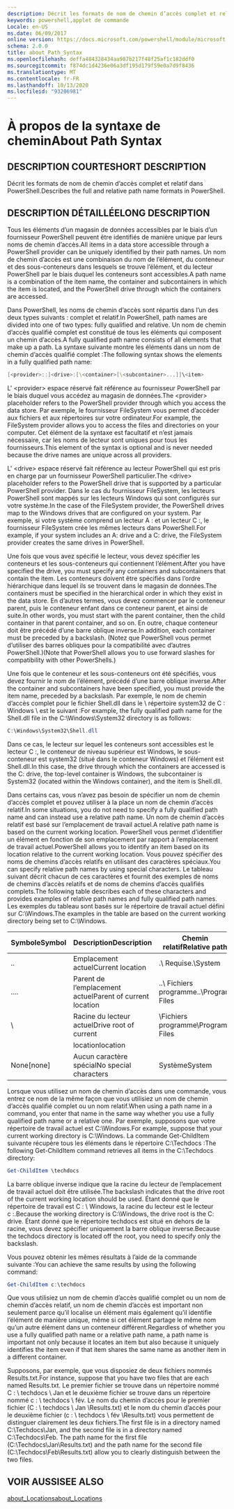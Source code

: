 ```yaml
---
description: Décrit les formats de nom de chemin d’accès complet et relatif dans PowerShell.
keywords: powershell,applet de commande
Locale: en-US
ms.date: 06/09/2017
online version: https://docs.microsoft.com/powershell/module/microsoft.powershell.core/about/about_path_syntax?view=powershell-6&WT.mc_id=ps-gethelp
schema: 2.0.0
title: about_Path_Syntax
ms.openlocfilehash: deffa484328434aa987b217f48f25af1c182ddf0
ms.sourcegitcommit: f874dc1d4236e06a3df195d179f59e0a7d9f8436
ms.translationtype: MT
ms.contentlocale: fr-FR
ms.lasthandoff: 10/13/2020
ms.locfileid: "93206981"
---
```

# <a name="about-path-syntax"></a><span data-ttu-id="554b5-104">À propos de la syntaxe de chemin</span><span class="sxs-lookup"><span data-stu-id="554b5-104">About Path Syntax</span></span>

## <a name="short-description"></a><span data-ttu-id="554b5-105">DESCRIPTION COURTE</span><span class="sxs-lookup"><span data-stu-id="554b5-105">SHORT DESCRIPTION</span></span>
<span data-ttu-id="554b5-106">Décrit les formats de nom de chemin d’accès complet et relatif dans PowerShell.</span><span class="sxs-lookup"><span data-stu-id="554b5-106">Describes the full and relative path name formats in  PowerShell.</span></span>

## <a name="long-description"></a><span data-ttu-id="554b5-107">DESCRIPTION DÉTAILLÉE</span><span class="sxs-lookup"><span data-stu-id="554b5-107">LONG DESCRIPTION</span></span>

<span data-ttu-id="554b5-108">Tous les éléments d’un magasin de données accessibles par le biais d’un fournisseur PowerShell peuvent être identifiés de manière unique par leurs noms de chemin d’accès.</span><span class="sxs-lookup"><span data-stu-id="554b5-108">All items in a data store accessible through a PowerShell provider can be uniquely identified by their path names.</span></span> <span data-ttu-id="554b5-109">Un nom de chemin d’accès est une combinaison du nom de l’élément, du conteneur et des sous-conteneurs dans lesquels se trouve l’élément, et du lecteur PowerShell par le biais duquel les conteneurs sont accessibles.</span><span class="sxs-lookup"><span data-stu-id="554b5-109">A path name is a combination of the item name, the container and subcontainers in which the item is located, and the PowerShell drive through which the containers are accessed.</span></span>

<span data-ttu-id="554b5-110">Dans PowerShell, les noms de chemin d’accès sont répartis dans l’un des deux types suivants : complet et relatif.</span><span class="sxs-lookup"><span data-stu-id="554b5-110">In PowerShell, path names are divided into one of two types: fully qualified and relative.</span></span> <span data-ttu-id="554b5-111">Un nom de chemin d’accès qualifié complet est constitué de tous les éléments qui composent un chemin d’accès.</span><span class="sxs-lookup"><span data-stu-id="554b5-111">A fully qualified path name consists of all elements that make up a path.</span></span> <span data-ttu-id="554b5-112">La syntaxe suivante montre les éléments dans un nom de chemin d’accès qualifié complet :</span><span class="sxs-lookup"><span data-stu-id="554b5-112">The following syntax shows the elements in a fully qualified path name:</span></span>

```powershell
[<provider>::]<drive>:[\<container>[\<subcontainer>...]]\<item>
```

<span data-ttu-id="554b5-113">L' \<provider\> espace réservé fait référence au fournisseur PowerShell par le biais duquel vous accédez au magasin de données.</span><span class="sxs-lookup"><span data-stu-id="554b5-113">The \<provider\> placeholder refers to the PowerShell provider through which you access the data store.</span></span> <span data-ttu-id="554b5-114">Par exemple, le fournisseur FileSystem vous permet d’accéder aux fichiers et aux répertoires sur votre ordinateur.</span><span class="sxs-lookup"><span data-stu-id="554b5-114">For example, the FileSystem provider allows you to access the files and directories on your computer.</span></span> <span data-ttu-id="554b5-115">Cet élément de la syntaxe est facultatif et n’est jamais nécessaire, car les noms de lecteur sont uniques pour tous les fournisseurs.</span><span class="sxs-lookup"><span data-stu-id="554b5-115">This element of the syntax is optional and is never needed because the drive names are unique across all providers.</span></span>

<span data-ttu-id="554b5-116">L' \<drive\> espace réservé fait référence au lecteur PowerShell qui est pris en charge par un fournisseur PowerShell particulier.</span><span class="sxs-lookup"><span data-stu-id="554b5-116">The \<drive\> placeholder refers to the PowerShell drive that is supported by a particular PowerShell provider.</span></span> <span data-ttu-id="554b5-117">Dans le cas du fournisseur FileSystem, les lecteurs PowerShell sont mappés sur les lecteurs Windows qui sont configurés sur votre système.</span><span class="sxs-lookup"><span data-stu-id="554b5-117">In the case of the FileSystem provider, the PowerShell drives map to the Windows drives that are configured on your system.</span></span> <span data-ttu-id="554b5-118">Par exemple, si votre système comprend un lecteur A : et un lecteur C :, le fournisseur FileSystem crée les mêmes lecteurs dans PowerShell.</span><span class="sxs-lookup"><span data-stu-id="554b5-118">For example, if your system includes an A: drive and a C: drive, the FileSystem provider creates the same drives in PowerShell.</span></span>

<span data-ttu-id="554b5-119">Une fois que vous avez spécifié le lecteur, vous devez spécifier les conteneurs et les sous-conteneurs qui contiennent l’élément.</span><span class="sxs-lookup"><span data-stu-id="554b5-119">After you have specified the drive, you must specify any containers and subcontainers that contain the item.</span></span> <span data-ttu-id="554b5-120">Les conteneurs doivent être spécifiés dans l’ordre hiérarchique dans lequel ils se trouvent dans le magasin de données.</span><span class="sxs-lookup"><span data-stu-id="554b5-120">The containers must be specified in the hierarchical order in which they exist in the data store.</span></span> <span data-ttu-id="554b5-121">En d’autres termes, vous devez commencer par le conteneur parent, puis le conteneur enfant dans ce conteneur parent, et ainsi de suite.</span><span class="sxs-lookup"><span data-stu-id="554b5-121">In other words, you must start with the parent container, then the child container in that parent container, and so on.</span></span> <span data-ttu-id="554b5-122">En outre, chaque conteneur doit être précédé d’une barre oblique inverse.</span><span class="sxs-lookup"><span data-stu-id="554b5-122">In addition, each container must be preceded by a backslash.</span></span> <span data-ttu-id="554b5-123">(Notez que PowerShell vous permet d’utiliser des barres obliques pour la compatibilité avec d’autres PowerShell.)</span><span class="sxs-lookup"><span data-stu-id="554b5-123">(Note that PowerShell allows you to use forward slashes for compatibility with other PowerShells.)</span></span>

<span data-ttu-id="554b5-124">Une fois que le conteneur et les sous-conteneurs ont été spécifiés, vous devez fournir le nom de l’élément, précédé d’une barre oblique inverse.</span><span class="sxs-lookup"><span data-stu-id="554b5-124">After the container and subcontainers have been specified, you must provide the item name, preceded by a backslash.</span></span> <span data-ttu-id="554b5-125">Par exemple, le nom de chemin d’accès complet pour le fichier Shell.dll dans le \\ répertoire system32 de C : Windows \\ est le suivant :</span><span class="sxs-lookup"><span data-stu-id="554b5-125">For example, the fully qualified path name for the Shell.dll file in the C:\\Windows\\System32 directory is as follows:</span></span>

```powershell
C:\Windows\System32\Shell.dll
```

<span data-ttu-id="554b5-126">Dans ce cas, le lecteur sur lequel les conteneurs sont accessibles est le lecteur C :, le conteneur de niveau supérieur est Windows, le sous-conteneur est system32 (situé dans le conteneur Windows) et l’élément est Shell.dll.</span><span class="sxs-lookup"><span data-stu-id="554b5-126">In this case, the drive through which the containers are accessed is the C: drive, the top-level container is Windows, the subcontainer is System32 (located within the Windows container), and the item is Shell.dll.</span></span>

<span data-ttu-id="554b5-127">Dans certains cas, vous n’avez pas besoin de spécifier un nom de chemin d’accès complet et pouvez utiliser à la place un nom de chemin d’accès relatif.</span><span class="sxs-lookup"><span data-stu-id="554b5-127">In some situations, you do not need to specify a fully qualified path name and can instead use a relative path name.</span></span> <span data-ttu-id="554b5-128">Un nom de chemin d’accès relatif est basé sur l’emplacement de travail actuel.</span><span class="sxs-lookup"><span data-stu-id="554b5-128">A relative path name is based on the current working location.</span></span> <span data-ttu-id="554b5-129">PowerShell vous permet d’identifier un élément en fonction de son emplacement par rapport à l’emplacement de travail actuel.</span><span class="sxs-lookup"><span data-stu-id="554b5-129">PowerShell allows you to identify an item based on its location relative to the current working location.</span></span> <span data-ttu-id="554b5-130">Vous pouvez spécifier des noms de chemins d’accès relatifs en utilisant des caractères spéciaux.</span><span class="sxs-lookup"><span data-stu-id="554b5-130">You can specify relative path names by using special characters.</span></span> <span data-ttu-id="554b5-131">Le tableau suivant décrit chacun de ces caractères et fournit des exemples de noms de chemins d’accès relatifs et de noms de chemins d’accès qualifiés complets.</span><span class="sxs-lookup"><span data-stu-id="554b5-131">The following table describes each of these characters and provides examples of relative path names and fully qualified path names.</span></span> <span data-ttu-id="554b5-132">Les exemples du tableau sont basés sur le répertoire de travail actuel défini sur C:\Windows.</span><span class="sxs-lookup"><span data-stu-id="554b5-132">The examples in the table are based on the current working directory being set to C:\Windows.</span></span>

|<span data-ttu-id="554b5-133">Symbole</span><span class="sxs-lookup"><span data-stu-id="554b5-133">Symbol</span></span>|<span data-ttu-id="554b5-134">Description</span><span class="sxs-lookup"><span data-stu-id="554b5-134">Description</span></span>               |<span data-ttu-id="554b5-135">Chemin relatif</span><span class="sxs-lookup"><span data-stu-id="554b5-135">Relative path</span></span>    |<span data-ttu-id="554b5-136">Le chemin d'accès complet</span><span class="sxs-lookup"><span data-stu-id="554b5-136">Full path</span></span>          |
|------|--------------------------|-----------------|-------------------|
|<span data-ttu-id="554b5-137">.</span><span class="sxs-lookup"><span data-stu-id="554b5-137">.</span></span>     |<span data-ttu-id="554b5-138">Emplacement actuel</span><span class="sxs-lookup"><span data-stu-id="554b5-138">Current location</span></span>          |<span data-ttu-id="554b5-139">.\\ Requise</span><span class="sxs-lookup"><span data-stu-id="554b5-139">.\\System</span></span>        |<span data-ttu-id="554b5-140">c : \\ \\ système Windows</span><span class="sxs-lookup"><span data-stu-id="554b5-140">c:\\Windows\\System</span></span>|
|<span data-ttu-id="554b5-141">..</span><span class="sxs-lookup"><span data-stu-id="554b5-141">..</span></span>    |<span data-ttu-id="554b5-142">Parent de l’emplacement actuel</span><span class="sxs-lookup"><span data-stu-id="554b5-142">Parent of current location</span></span>|<span data-ttu-id="554b5-143">..\\ Fichiers programme</span><span class="sxs-lookup"><span data-stu-id="554b5-143">..\\Program Files</span></span>|<span data-ttu-id="554b5-144">c : \\ Program Files</span><span class="sxs-lookup"><span data-stu-id="554b5-144">c:\\Program Files</span></span>  |
|\     |<span data-ttu-id="554b5-145">Racine du lecteur actuel</span><span class="sxs-lookup"><span data-stu-id="554b5-145">Drive root of current</span></span>     |<span data-ttu-id="554b5-146">\\Fichiers programme</span><span class="sxs-lookup"><span data-stu-id="554b5-146">\\Program Files</span></span>  |<span data-ttu-id="554b5-147">c : \\ Program Files</span><span class="sxs-lookup"><span data-stu-id="554b5-147">c:\\Program Files</span></span>  |
|      |<span data-ttu-id="554b5-148">location</span><span class="sxs-lookup"><span data-stu-id="554b5-148">location</span></span>                  |                 |                   |
|<span data-ttu-id="554b5-149">None</span><span class="sxs-lookup"><span data-stu-id="554b5-149">[none]</span></span>|<span data-ttu-id="554b5-150">Aucun caractère spécial</span><span class="sxs-lookup"><span data-stu-id="554b5-150">No special characters</span></span>     |<span data-ttu-id="554b5-151">Système</span><span class="sxs-lookup"><span data-stu-id="554b5-151">System</span></span>           |<span data-ttu-id="554b5-152">c : \\ \\ système Windows</span><span class="sxs-lookup"><span data-stu-id="554b5-152">c:\\Windows\\System</span></span>|

<span data-ttu-id="554b5-153">Lorsque vous utilisez un nom de chemin d’accès dans une commande, vous entrez ce nom de la même façon que vous utilisiez un nom de chemin d’accès qualifié complet ou un nom relatif.</span><span class="sxs-lookup"><span data-stu-id="554b5-153">When using a path name in a command, you enter that name in the same way whether you use a fully qualified path name or a relative one.</span></span> <span data-ttu-id="554b5-154">Par exemple, supposons que votre répertoire de travail actuel est C:\Windows.</span><span class="sxs-lookup"><span data-stu-id="554b5-154">For example, suppose that your current working directory is C:\Windows.</span></span> <span data-ttu-id="554b5-155">La commande Get-ChildItem suivante récupère tous les éléments dans le répertoire C:\Techdocs :</span><span class="sxs-lookup"><span data-stu-id="554b5-155">The following Get-ChildItem command retrieves all items in the C:\Techdocs directory:</span></span>

```powershell
Get-ChildItem \techdocs
```

<span data-ttu-id="554b5-156">La barre oblique inverse indique que la racine du lecteur de l’emplacement de travail actuel doit être utilisée.</span><span class="sxs-lookup"><span data-stu-id="554b5-156">The backslash indicates that the drive root of the current working location should be used.</span></span> <span data-ttu-id="554b5-157">Étant donné que le répertoire de travail est C : \\ Windows, la racine du lecteur est le lecteur c :.</span><span class="sxs-lookup"><span data-stu-id="554b5-157">Because the working directory is C:\\Windows, the drive root is the C: drive.</span></span> <span data-ttu-id="554b5-158">Étant donné que le répertoire techdocs est situé en dehors de la racine, vous devez spécifier uniquement la barre oblique inverse.</span><span class="sxs-lookup"><span data-stu-id="554b5-158">Because the techdocs directory is located off the root, you need to specify only the backslash.</span></span>

<span data-ttu-id="554b5-159">Vous pouvez obtenir les mêmes résultats à l’aide de la commande suivante :</span><span class="sxs-lookup"><span data-stu-id="554b5-159">You can achieve the same results by using the following command:</span></span>

```powershell
Get-ChildItem c:\techdocs
```

<span data-ttu-id="554b5-160">Que vous utilisiez un nom de chemin d’accès qualifié complet ou un nom de chemin d’accès relatif, un nom de chemin d’accès est important non seulement parce qu’il localise un élément mais également qu’il identifie l’élément de manière unique, même si cet élément partage le même nom qu’un autre élément dans un conteneur différent.</span><span class="sxs-lookup"><span data-stu-id="554b5-160">Regardless of whether you use a fully qualified path name or a relative path name, a path name is important not only because it locates an item but also because it uniquely identifies the item even if that item shares the same name as another item in a different container.</span></span>

<span data-ttu-id="554b5-161">Supposons, par exemple, que vous disposiez de deux fichiers nommés Results.txt.</span><span class="sxs-lookup"><span data-stu-id="554b5-161">For instance, suppose that you have two files that are each named Results.txt.</span></span>
<span data-ttu-id="554b5-162">Le premier fichier se trouve dans un répertoire nommé C : \\ techdocs \\ Jan et le deuxième fichier se trouve dans un répertoire nommé c : \\ techdocs \\ fév. Le nom du chemin d’accès pour le premier fichier (C : \\ techdocs \\ Jan \\Results.txt) et le nom du chemin d’accès pour le deuxième fichier (c : \\ techdocs \\ fév \\Results.txt) vous permettent de distinguer clairement les deux fichiers.</span><span class="sxs-lookup"><span data-stu-id="554b5-162">The first file is in a directory named C:\\Techdocs\\Jan, and the second file is in a directory named C:\\Techdocs\\Feb. The path name for the first file (C:\\Techdocs\\Jan\\Results.txt) and the path name for the second file (C:\\Techdocs\\Feb\\Results.txt) allow you to clearly distinguish between the two files.</span></span>

## <a name="see-also"></a><span data-ttu-id="554b5-163">VOIR AUSSI</span><span class="sxs-lookup"><span data-stu-id="554b5-163">SEE ALSO</span></span>

[<span data-ttu-id="554b5-164">about_Locations</span><span class="sxs-lookup"><span data-stu-id="554b5-164">about_Locations</span></span>](about_Locations.md)
